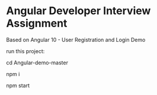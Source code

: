 # Angular Developer Interview Assignment

Based on Angular 10 - User Registration and Login Demo



run this project:

cd Angular-demo-master

npm i

npm start
